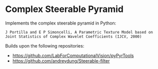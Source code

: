 # Complex Steerable Pyramid

Implements the complex steerable pyramid in Python:

`J Portilla and E P Simoncelli, A Parametric Texture Model based on Joint Statistics of Complex Wavelet Coefficients (IJCV, 2000)`

Builds upon the following repositories:

- https://github.com/LabForComputationalVision/pyPyrTools
- https://github.com/andreydung/Steerable-filter